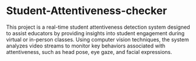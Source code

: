 # Student-Attentiveness-checker
This project is a real-time student attentiveness detection system designed to assist educators by providing insights into student engagement during virtual or in-person classes. Using computer vision techniques, the system analyzes video streams to monitor key behaviors associated with attentiveness, such as head pose, eye gaze, and facial expressions.
